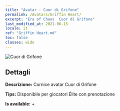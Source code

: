 ```yaml
---
title: "Avatar - Cuor di Grifone"
permalink: /Avatars/Griffin Heart/
excerpt: "Era of Chaos  Cuor di Grifone"
last_modified_at: 2021-06-15
locale: it
ref: "Griffin Heart.md"
toc: false
classes: wide
---
```

 ![Cuor di Grifone](/images/a/avatarFrame_6.png)

## Dettagli

 **Descrizione:** Cornice avatar Cuor di Grifone 

 **Tips:** Disponibile per giocatori Élite con prenotazione 

 **Is available:**  + 

